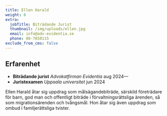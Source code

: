 ```yaml
---
title: Ellen Harald
weight: 6
extra:
  jobTitle: Biträdande Jurist
  thumbnail: /img/uploads/ellen.jpg
  email: info@adv-evidentia.se
  phone: 08-7850115
exclude_from_cms: false
---
```


## Erfarenhet

- **Biträdande jurist** _Advokatfirman Evidentia_ aug 2024—
- **Juristexamen** _Uppsala universitet_ jun 2024

Ellen Harald åtar sig uppdrag som målsägandebiträde, särskild företrädare för barn, god man och offentligt biträde i förvaltningsrättsliga ärenden, så som migrationsärenden och tvångsmål. Hon åtar sig även uppdrag som ombud i familjerättsliga tvister.
